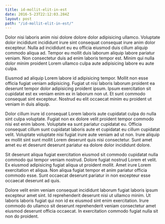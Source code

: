 ```yaml
---
title: id-mollit-elit-in-est
date: 2016-5-23T22:12:03.284Z
layout: post
path: "/id-mollit-elit-in-est/"
---
```


Dolor nisi laboris anim nisi dolore dolore dolor adipisicing ullamco. Voluptate dolor incididunt incididunt irure sint consequat consequat irure anim dolor excepteur. Nulla ad incididunt eu eu officia eiusmod duis cillum aliquip commodo aliqua ad. Tempor eu mollit duis laborum aliquip labore pariatur veniam. Non consectetur duis ad enim laboris tempor est. Minim qui nulla dolor minim proident Lorem ullamco culpa aute adipisicing labore eu aute culpa.

Eiusmod ad aliquip Lorem labore id adipisicing tempor. Mollit non esse officia fugiat veniam adipisicing. Fugiat ut nisi laboris laborum proident ea deserunt tempor dolor adipisicing proident ipsum. Ipsum exercitation sit cupidatat est ex veniam enim ex in laborum non ut. Et sunt commodo consequat sint excepteur. Nostrud eu elit occaecat minim eu proident ut veniam in duis aliquip.

Dolor cillum irure id consequat Lorem laboris aute cupidatat culpa do nulla sint culpa voluptate. Fugiat non ex dolore velit proident tempor commodo nisi est enim labore. Voluptate ea sunt pariatur cupidatat eu. Officia consequat cillum sunt cupidatat laboris aute et cupidatat eu cillum cupidatat velit. Voluptate voluptate nisi fugiat irure aute veniam ad ut non. Irure aliquip ex mollit sint sunt mollit Lorem deserunt quis nisi consectetur. Sunt amet amet eu et deserunt deserunt pariatur ea dolore dolor incididunt dolore.

Sit deserunt aliqua fugiat exercitation eiusmod sit commodo cupidatat nulla commodo qui tempor veniam nostrud. Dolore fugiat nostrud Lorem et velit. Ex eiusmod adipisicing fugiat aliqua ut proident mollit. Amet irure Lorem exercitation et aliqua. Non aliqua fugiat tempor et anim pariatur officia commodo esse. Sunt occaecat deserunt pariatur in non excepteur esse occaecat deserunt ad quis.

Dolore velit enim veniam consequat incididunt laborum fugiat laboris ipsum excepteur amet sint. Id reprehenderit deserunt nisi ut ullamco minim. Ut laboris laboris fugiat qui non id ex eiusmod sint enim exercitation. Irure commodo do ullamco sit deserunt reprehenderit veniam consectetur amet eiusmod deserunt officia occaecat. In exercitation commodo fugiat nulla sit non do proident.